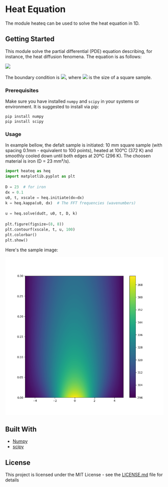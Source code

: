 # Heat Equation
The module heateq can be used to solve the heat equation in 1D.

## Getting Started

This module solve the partial differential (PDE) equation describing, for instance, the heat diffusion fenomena. The equation is as follows:

  <img src="https://render.githubusercontent.com/render/math?math=\LARGE \frac{\partial u}{\partial t} = D\frac{\partial^2 u}{\partial x^2}">

The boundary condition is <img src="https://render.githubusercontent.com/render/math?math=\large u(-L, t) = u(-L, t) = 0">, where <img src="https://render.githubusercontent.com/render/math?math=\large L"> is the size of a square sample.

### Prerequisites

Make sure you have installed `numpy` and `scipy` in your systems or environment. It is suggested to install via pip:

```
pip install numpy
pip install scipy
```

### Usage

In example bellow, the defalt sample is initiated: 10 mm square sample (with spacing 0.1mm - equivalent to 100 points), heated at 100°C (372 K) and smoothly cooled down until both edges at 20ºC (296 K). The choosen material is iron (D = 23 mm²/s).
```python
import heateq as heq
import matplotlib.pyplot as plt

D = 23  # for iron
dx = 0.1
u0, t, xscale = heq.initiate(dx=dx)
k = heq.kappa(u0, dx)  # The FFT frequencies (wavenumbers)

u = heq.solve(dudt, u0, t, D, k)

plt.figure(figsize=(8, 8))
plt.contourf(xscale, t, u, 100)
plt.colorbar()
plt.show()
```
Here's the sample image:

![Time varying map of the temperature distribution](https://github.com/bessava/heateq/blob/master/sample.png)


## Built With

* [Numpy](https://numpy.org/)
* [scipy](https://www.scipy.org/)

## License

This project is licensed under the MIT License - see the [LICENSE.md](LICENSE.md) file for details
